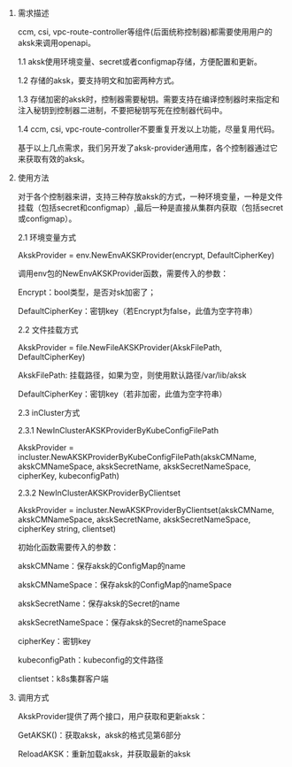 1. 需求描述

   ccm, csi, vpc-route-controller等组件(后面统称控制器)都需要使用用户的aksk来调用openapi。
   
   1.1 aksk使用环境变量、secret或者configmap存储，方便配置和更新。
   
   1.2 存储的aksk，要支持明文和加密两种方式。
   
   1.3 存储加密的aksk时，控制器需要秘钥。需要支持在编译控制器时来指定和注入秘钥到控制器二进制，不要把秘钥写死在控制器代码中。
   
   1.4 ccm, csi, vpc-route-controller不要重复开发以上功能，尽量复用代码。
   
   基于以上几点需求，我们另开发了aksk-provider通用库，各个控制器通过它来获取有效的aksk。
   
2. 使用方法
   
   对于各个控制器来讲，支持三种存放aksk的方式，一种环境变量，一种是文件挂载（包括secret和configmap）,最后一种是直接从集群内获取（包括secret或configmap）。
   
   2.1 环境变量方式

   AkskProvider = env.NewEnvAKSKProvider(encrypt, DefaultCipherKey)
   
   调用env包的NewEnvAKSKProvider函数，需要传入的参数：
   
   Encrypt：bool类型，是否对sk加密了；
   
   DefaultCipherKey：密钥key（若Encrypt为false，此值为空字符串）
   
   2.2 文件挂载方式

   AkskProvider = file.NewFileAKSKProvider(AkskFilePath, DefaultCipherKey)
   
   AkskFilePath: 挂载路径，如果为空，则使用默认路径/var/lib/aksk
   
   DefaultCipherKey：密钥key（若非加密，此值为空字符串）

   2.3 inCluster方式

   2.3.1 NewInClusterAKSKProviderByKubeConfigFilePath
   
   AkskProvider = incluster.NewAKSKProviderByKubeConfigFilePath(akskCMName, akskCMNameSpace, akskSecretName, akskSecretNameSpace, cipherKey, kubeconfigPath)
   
   2.3.2  NewInClusterAKSKProviderByClientset
   
   AkskProvider = incluster.NewAKSKProviderByClientset(akskCMName, akskCMNameSpace, akskSecretName, akskSecretNameSpace, cipherKey string, clientset)
   
   初始化函数需要传入的参数：

   akskCMName：保存aksk的ConfigMap的name

   akskCMNameSpace：保存aksk的ConfigMap的nameSpace

   akskSecretName：保存aksk的Secret的name

   akskSecretNameSpace：保存aksk的Secret的nameSpace

   cipherKey：密钥key

   kubeconfigPath：kubeconfig的文件路径

   clientset：k8s集群客户端

   
3. 调用方式
   
    AkskProvider提供了两个接口，用户获取和更新aksk：
   
    GetAKSK()：获取aksk，aksk的格式见第6部分

    ReloadAKSK：重新加载aksk，并获取最新的aksk
